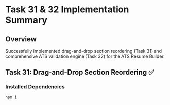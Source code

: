 # Task 31 & 32 Implementation Summary

## Overview
Successfully implemented drag-and-drop section reordering (Task 31) and comprehensive ATS validation engine (Task 32) for the ATS Resume Builder.

## Task 31: Drag-and-Drop Section Reordering ✅

### Installed Dependencies
```bash
npm i